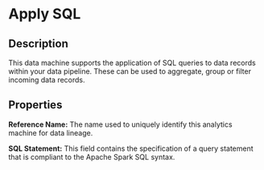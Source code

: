 
# Apply SQL

Description
-----------

This data machine supports the application of SQL queries to data records within your data pipeline. These can be used to aggregate, group or filter incoming data records. 

Properties
----------

**Reference Name:** The name used to uniquely identify this analytics machine for data lineage.

**SQL Statement:** This field contains the specification of a query statement that is compliant to the Apache Spark SQL syntax.
